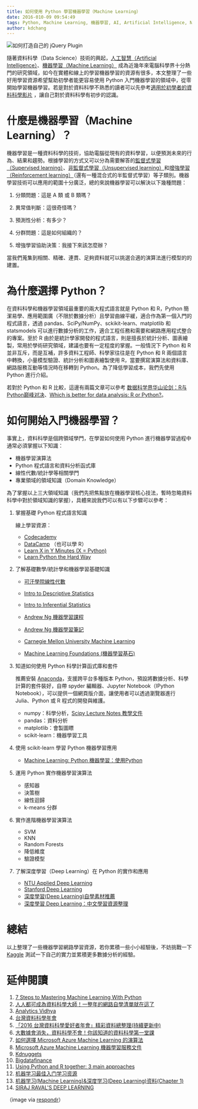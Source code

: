 ```yaml
---
title: 如何使用 Python 學習機器學習（Machine Learning）
date: 2016-010-09 09:54:49
tags: Python, Machine Learning, 機器學習, AI, Artificial Intelligence, NLP, Data Mining, 人工智慧, 監督式學習, Supervised learning
author: kdchang
---
```


![如何打造自己的 jQuery Plugin ](machine_learning.jpg)

隨著資料科學（Data Science）技術的興起，[人工智慧（Artificial Intelligence）](https://en.wikipedia.org/wiki/Artificial_intelligence)、[機器學習（Machine Learning）](https://en.wikipedia.org/wiki/Machine_learning) 成為近幾年來電腦科學界十分熱門的研究領域，如今在實體和線上的學習機器學習的資源有很多，本文整理了一些好用學習資源希望幫助初學者能更容易使用 Python 入門機器學習的領域中，從零開始學習機器學習。若是對於資料科學不熟悉的讀者可以先參考[適用於初學者的資料科學影片](https://azure.microsoft.com/zh-tw/documentation/articles/machine-learning-data-science-for-beginners-the-5-questions-data-science-answers/) ，讓自己對於資料科學有初步的認識。

# 什麼是機器學習（Machine Learning）？
機器學習是一種資料科學的技術，協助電腦從現有的資料學習，以便預測未來的行為、結果和趨勢。根據學習的方式又可以分為需要解答的[監督式學習（Supervised learning）](https://en.wikipedia.org/wiki/Supervised_learning)、[非監督式學習（Unsupervised learning）](https://en.wikipedia.org/wiki/Unsupervised_learning)和[增強學習（Reinforcement learning）](https://en.wikipedia.org/wiki/Reinforcement_learning)（還有一種混合式的半監督式學習）等子類別。機器學習技術可以應用的範圍十分廣泛，總的來說機器學習可以解決以下幾種問題：

1. 分類問題：這是 A 類 或 B 類嗎？

2. 異常值判斷：這很奇怪嗎？

3. 預測性分析：有多少？

4. 分群問題：這是如何組織的？

5. 增強學習協助決策：我接下來該怎麼辦？

當我們蒐集到相關、精確、連貫、足夠資料就可以挑選合適的演算法進行模型的的建置。

# 為什麼選擇 Python？
在資料科學和機器學習領域最重要的兩大程式語言就是 Python 和 R，Python 簡潔易學、應用範圍廣（不限於數據分析）且學習曲線平緩，適合作為第一個入門的程式語言，透過 pandas、SciPy/NumPy、sckikit-learn、matplotlib 和 statsmodels 可以進行數據分析的工作，適合工程任務和需要和網路應用程式整合的專案。至於 R 由於是統計學家開發的程式語言，則是擅長於統計分析、圖表繪製，常用於學術研究領域，建議也要有一定程度的掌握。一般情況下 Python 和 R 並非互斥，而是互補，許多資料工程師、科學家往往是在 Python 和 R 兩個語言中轉換，小量模型驗證、統計分析和圖表繪製使用 R，當要撰寫演算法和資料庫、網路服務互動等情況時在移轉到 Python。為了降低學習成本，我們先使用 Python 進行介紹。

若對於 Python 和 R 比較，這邊有兩篇文章可以參考 [数据科学界华山论剑：R与Python巅峰对决](http://bi.dataguru.cn/article-7257-1.html)、[Which is better for data analysis: R or Python?](https://www.quora.com/Which-is-better-for-data-analysis-R-or-Python)。

# 如何開始入門機器學習？
事實上，資料科學是個跨領域學門，在學習如何使用 Python 進行機器學習過程中通常必須掌握以下知識：

- 機器學習演算法
- Python 程式語言和資料分析函式庫
- 線性代數/統計學等相關學門
- 專業領域的領域知識（Domain Knowledge）

為了掌握以上三大領域知識（我們先把焦點放在機器學習核心技法，暫時忽略資料科學中對於領域知識的掌握），具體來說我們可以有以下步驟可以參考：

1. 掌握基礎 Python 程式語言知識

	線上學習資源：

	- [Codecademy](https://www.codecademy.com/learn/python)
	- [DataCamp](https://www.datacamp.com/) （也可以學 R）
	- [Learn X in Y Minutes (X = Python)](https://learnxinyminutes.com/docs/python/)
	- [Learn Python the Hard Way](https://learnpythonthehardway.org/book/)

2. 了解基礎數學/統計學和機器學習基礎知識

	- [可汗學院線性代數](https://www.khanacademy.org/math/algebra)

	- [Intro to Descriptive Statistics](https://www.udacity.com/course/intro-to-descriptive-statistics--ud827)
	- [Intro to Inferential Statistics](https://www.udacity.com/course/intro-to-inferential-statistics--ud201)	

	- [Andrew Ng 機器學習課程](https://www.coursera.org/learn/machine-learning)
	- [Andrew Ng 機器學習筆記](http://www.holehouse.org/mlclass/)
	- [Carnegie Mellon University Machine Learning](http://www.cs.cmu.edu/~ninamf/courses/601sp15/lectures.shtml)
	- [Machine Learning Foundations (機器學習基石)](https://www.youtube.com/playlist?list=PLXVfgk9fNX2I7tB6oIINGBmW50rrmFTqf)

3. 知道如何使用 Python 科學計算函式庫和套件
	
	推薦安裝 [Anaconda](https://docs.continuum.io/anaconda/install)，支援跨平台多種版本 Python，預設將數據分析、科學計算的套件裝好，自帶 spyder 編輯器、Jupyter Notebook（IPython Notebook），可以提供一個網頁版介面，讓使用者可以透過瀏覽器進行 Julia、Python 或 R 程式的開發與維護。

	- numpy：科學分析，[Scipy Lecture Notes 教學文件](http://www.scipy-lectures.org/)
	- pandas：資料分析
	- matplotlib：會製圖瞟
	- scikit-learn：機器學習工具

4. 使用 scikit-learn 學習 Python 機器學習應用

	- [Machine Learning: Python 機器學習：使­用Pytho­n](https://www.gitbook.com/book/htygithub/machine-learning-python)

5. 運用 Python 實作機器學習演算法

	- 感知器
	- 決策樹
	- 線性迴歸
	- k-means 分群

6. 實作進階機器學習演算法

	- SVM
	- KNN
	- Random Forests
	- 降低維度
	- 驗證模型

7. 了解深度學習（Deep Learning）在 Python 的實作和應用
	
	- [NTU Applied Deep Learning](https://www.csie.ntu.edu.tw/~yvchen/f105-adl/index.html)
	- [Stanford Deep Learning](http://deeplearning.stanford.edu/tutorial/)
	- [深度學習(Deep Learning)自學素材推薦](https://dt42.github.io/2016/04/27/deep-learning-material-recommendations/)
	- [深度學習 Deep Learning：中文學習資源整理](http://www.jerrynest.com/deep-learning-resource/)

# 總結
以上整理了一些機器學習網路學習資源，若你累積一些小小經驗後，不妨挑戰一下 [Kaggle](https://www.kaggle.com/) 測試一下自己的實力並累積更多數據分析的經驗。

# 延伸閱讀
1. [7 Steps to Mastering Machine Learning With Python](http://www.kdnuggets.com/2015/11/seven-steps-machine-learning-python.html)
2. [人人都可成為資料科學大師！一整年的網路自學清單就在這了](https://buzzorange.com/techorange/2016/02/02/plan-to-be-a-data-scientist-in-new-year/)
3. [Analytics Vidhya](https://www.analyticsvidhya.com/)
4. [台灣資料科學年會](http://datasci.tw/)
5. [「2016 台灣資料科學愛好者年會」精彩資料總整理(持續更新中)](http://dataology.blogspot.tw/)
6. [大數據會消失，資料科學不會！你該知道的資料科學第一堂課](http://www.bnext.com.tw/article/view/id/40220)
7. [如何選擇 Microsoft Azure Machine Learning 的演算法](https://azure.microsoft.com/zh-tw/documentation/articles/machine-learning-algorithm-choice/)
8. [Microsoft Azure Machine Learning 機器學習服務文件](https://azure.microsoft.com/zh-tw/documentation/services/machine-learning/)
9. [Kdnuggets](http://www.kdnuggets.com/)
10. [Bigdatafinance](http://www.bigdatafinance.tw/)
11. [Using Python and R together: 3 main approaches](http://www.kdnuggets.com/2015/12/using-python-r-together.html)
12. [机器学习最佳入门学习资源](http://blog.csdn.net/shadow_mi/article/details/51829389)
13. [机器学习(Machine Learning)&深度学习(Deep Learning)资料(Chapter 1)](https://github.com/ty4z2008/Qix/blob/master/dl.md)
14. [SIRAJ RAVAL'S DEEP LEARNING](https://www.udacity.com/course/deep-learning-nanodegree-foundation--nd101)

（image via [respondr](http://respondr.io/wp-content/uploads/2016/03/machine_learning-1024x724.jpg)）
